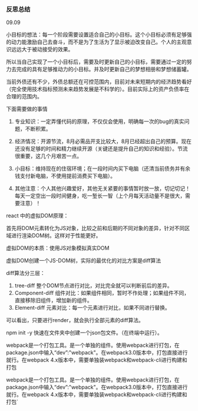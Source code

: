 ### 反思总结

09.09

小目标的想法：每一个阶段需要设置适合自己的小目标。这个小目标必须有足够强的动力能激励自己去奋斗，而不是为了生活为了显示被迫改变自己。个人的主观意识远远大于被动接受的效果。

所以当自己实现了一个小目标后，需要及时更新自己的小目标，需要通过一定的努力去完成的具有足够推动力的小目标。并及时更新自己的梦想相册和梦想储蓄罐。

当前外债还有不少，外债总额还在可控范围内，目前对未来短期内的经济趋势看好（完全使用技术指标预测未来趋势发展是不科学的）。目前实际上的资产负债率在合理的范围内。

下面需要做的事情

1. 专业知识：一定弄懂代码的原理，不仅仅会使用，明确每一次的bug的真实问题，不断积累。

2. 经济情况：开源节流，8月必需品开支比较大，8月已经超出自己的预算。现在还没有足够的时间和精力继续开源（关键还是提升自己的知识和经验）。节流很重要，这几个月艰苦一点。

3. 小目标：维持现在的住宿环境；在一段时间内买下电脑（还清当前债务并有余钱支付新电脑，不使用提前消费买下电脑）。

4. 其他注意：个人其他兴趣爱好，其他无关紧要的事情暂时放一放，切记切记！每天一定空出一段时间健身，吃一堑长一智（上个月每天活动量不是很大，需要注意）！

react 中的虚拟DOM原理：

首先将DOM元素转化为JS对象，比较之前和后期的不同对象的差异，针对不同区域进行渲染DOM树。这样对于性能更好。

虚拟DOM的本质：使用JS对象模拟真实DOM

虚拟DOM创建一个JS-DOM树，实际的最优化的对比方案是diff算法

diff算法分三层：

1. tree-diff 整个DOM节点进行对比，对比完全就可以判断前后的差异。
2. Component-diff 组件对比：如果组件相同，暂时不作处理；如果组件不同，直接移除旧组件，增加新的组件。
3. Element-diff 元素对比：每一个元素进行对比，如果不同进行替换。

可以看出，只要进行render，就会执行全部元素的diff算法。

npm init -y 快速在文件夹中创建一个json包文件。（在终端中运行）。

webpack是一个打包工具。是一个单独的组件。使用webpack进行打包，在package.json中输入“dev”:"webpack"。在webpack3.0版本中，打包直接进行就行。在webpack 4.x版本中，需要单独装webpack和webpack-cli进行构建和打包

webpack是一个打包工具。是一个单独的组件。使用webpack进行打包，在package.json中输入“dev”:"webpack"。在webpack3.0版本中，打包直接进行就行。在webpack 4.x版本中，需要单独装webpack和webpack-cli进行构建和打包`

